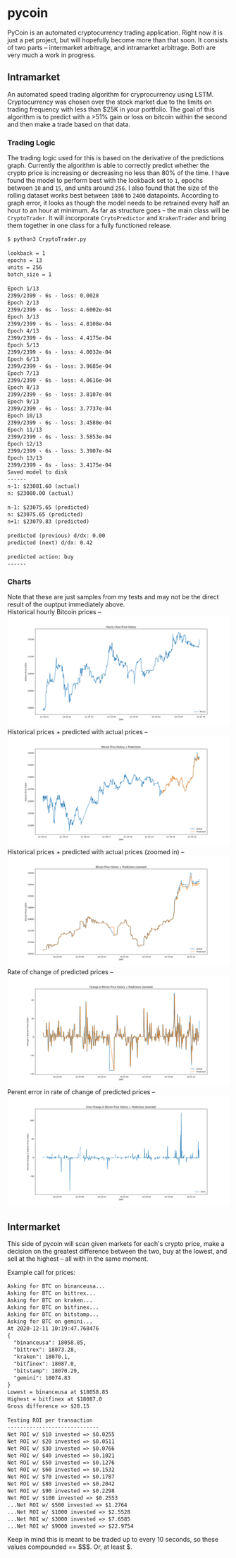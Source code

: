 # pycoin

PyCoin is an automated cryptocurrency trading application. Right now it is just a pet project, but will hopefully become more than that soon. It consists of two parts – intermarket arbitrage, and intramarket arbitrage. Both are very much a work in progress.

## Intramarket

An automated speed trading algorithm for cryprocurrency using LSTM. Cryptocurrency was chosen over the stock market due to the limits on trading frequency with less than $25K in your portfolio. The goal of this algorithm is to predict with a >51% gain or loss on bitcoin within the second and then make a trade based on that data.

### Trading Logic

The trading logic used for this is based on the derivative of the predictions graph. Currently the algorithm is able to correctly predict whether the crypto price is increasing or decreasing no less than 80% of the time. I have found the model to perform best with the lookback set to `1`, epochs between `10` and `15`, and units around `256`. I also found that the size of the rolling dataset works best between `1800` to `2400` datapoints. According to graph error, it looks as though the model needs to be retrained every half an hour to an hour at minimum. As far as structure goes – the main class will be `CryptoTrader`. It will incorporate `CrytoPredictor` and `KrakenTrader` and bring them together in one class for a fully functioned release.

```
$ python3 CryptoTrader.py

lookback = 1 
epochs = 13 
units = 256 
batch_size = 1

Epoch 1/13
2399/2399 - 6s - loss: 0.0028
Epoch 2/13
2399/2399 - 6s - loss: 4.6002e-04
Epoch 3/13
2399/2399 - 6s - loss: 4.8108e-04
Epoch 4/13
2399/2399 - 6s - loss: 4.4175e-04
Epoch 5/13
2399/2399 - 6s - loss: 4.0032e-04
Epoch 6/13
2399/2399 - 6s - loss: 3.9685e-04
Epoch 7/13
2399/2399 - 6s - loss: 4.0616e-04
Epoch 8/13
2399/2399 - 6s - loss: 3.8107e-04
Epoch 9/13
2399/2399 - 6s - loss: 3.7737e-04
Epoch 10/13
2399/2399 - 6s - loss: 3.4580e-04
Epoch 11/13
2399/2399 - 6s - loss: 3.5853e-04
Epoch 12/13
2399/2399 - 6s - loss: 3.3907e-04
Epoch 13/13
2399/2399 - 6s - loss: 3.4175e-04
Saved model to disk
------
n-1: $23081.60 (actual)
n: $23080.00 (actual)

n-1: $23075.65 (predicted)
n: $23075.65 (predicted)
n+1: $23079.83 (predicted)

predicted (previous) d/dx: 0.00
predicted (next) d/dx: 0.42

predicted action: buy 
------
```

### Charts
Note that these are just samples from my tests and may not be the direct result of the ouptput immediately above.<br>
Historical hourly Bitcoin prices –
![Hourly prices](chart/hourly_prices.png)
Historical prices + predicted with actual prices –
![Predictions](chart/predictions.png)
Historical prices + predicted with actual prices (zoomed in) –
![Zoomed Predictions](chart/predictions_zoomed.png)
Rate of change of predicted prices –
![Slope](chart/slope.png)
Perent error in rate of change of predicted prices –
![Error](chart/error.png)

## Intermarket

This side of pycoin will scan given markets for each's crypto price, make a decision on the greatest difference between the two, buy at the lowest, and sell at the highest – all with in the same moment.

Example call for prices: 
```
Asking for BTC on binanceusa...
Asking for BTC on bittrex...
Asking for BTC on kraken...
Asking for BTC on bitfinex...
Asking for BTC on bitstamp...
Asking for BTC on gemini...
At 2020-12-11 10:19:47.768476
{
  "binanceusa": 18058.85,
  "bittrex": 18073.28,
  "kraken": 18070.1,
  "bitfinex": 18087.0,
  "bitstamp": 18070.29,
  "gemini": 18074.83
}
Lowest = binanceusa at $18058.85
Highest = bitfinex at $18087.0
Gross difference => $28.15

Testing ROI per transaction
-----------------------------
Net ROI w/ $10 invested => $0.0255
Net ROI w/ $20 invested => $0.0511
Net ROI w/ $30 invested => $0.0766
Net ROI w/ $40 invested => $0.1021
Net ROI w/ $50 invested => $0.1276
Net ROI w/ $60 invested => $0.1532
Net ROI w/ $70 invested => $0.1787
Net ROI w/ $80 invested => $0.2042
Net ROI w/ $90 invested => $0.2298
Net ROI w/ $100 invested => $0.2553
...Net ROI w/ $500 invested => $1.2764
...Net ROI w/ $1000 invested => $2.5528
...Net ROI w/ $3000 invested => $7.6585
...Net ROI w/ $9000 invested => $22.9754
```

Keep in mind this is meant to be traded up to every 10 seconds, so these values compounded == $$$. Or, at least $.